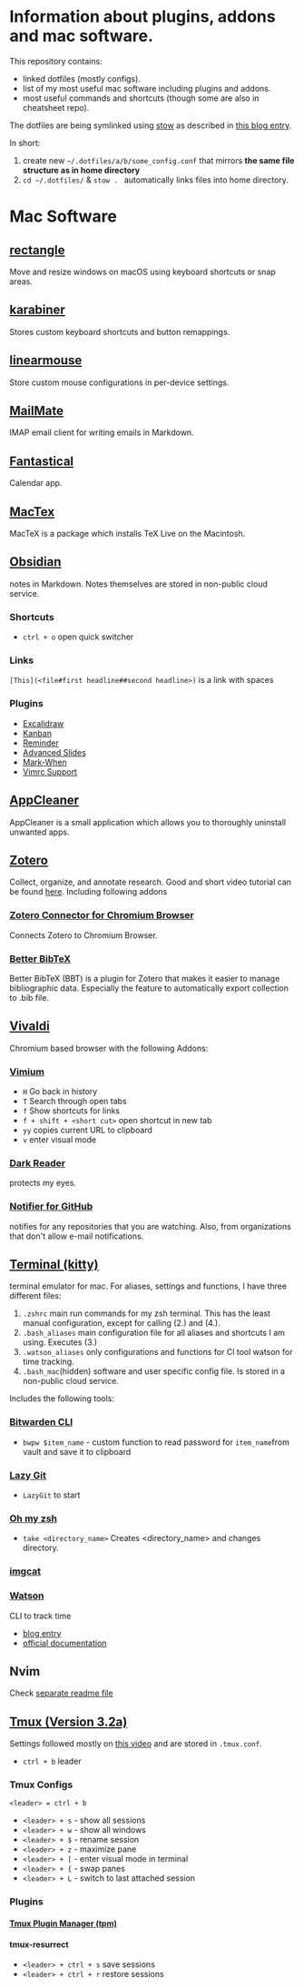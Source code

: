# Information about plugins, addons and mac software.

This repository contains:
- linked dotfiles (mostly configs).
- list of my most useful mac software including plugins and addons.
- most useful commands and shortcuts (though some are also in cheatsheet repo).

The dotfiles are being symlinked using [stow](https://www.gnu.org/software/stow/manual/stow.html) 
as described in [this blog entry](https://tamerlan.dev/how-i-manage-my-dotfiles-using-gnu-stow/).

In short:
1. create new `~/.dotfiles/a/b/some_config.conf` that mirrors **the same file structure as in home directory**
2. `cd ~/.dotfiles/` & `stow . `
automatically links files into home directory.


# Mac Software

## [rectangle](https://rectangleapp.com)
Move and resize windows on macOS using keyboard shortcuts or snap areas.

## [karabiner](https://karabiner-elements.pqrs.org/)
Stores custom keyboard shortcuts and button remappings.

## [linearmouse](https://linearmouse.app/)
Store custom mouse configurations in per-device settings.

## [MailMate](https://freron.com)
IMAP email client for writing emails in Markdown.

## [Fantastical](https://flexibits.com/fantastical)
Calendar app.

## [MacTex](https://www.tug.org/mactex/)
MacTeX is a package which installs TeX Live on the Macintosh.

## [Obsidian](https://obsidian.md/)
notes in Markdown. Notes themselves are stored in non-public cloud service.

### Shortcuts
- `ctrl + o` open quick switcher

### Links
`[This](<file#first headline##second headline>)` is a link with spaces

### Plugins
- [Excalidraw](https://github.com/zsviczian/obsidian-excalidraw-plugin)
- [Kanban](https://github.com/mgmeyers/obsidian-kanban)
- [Reminder](https://github.com/uphy/obsidian-reminder)
- [Advanced Slides](https://github.com/MSzturc/obsidian-advanced-slides)
- [Mark-When](https://github.com/mark-when/obsidian-plugin/tree/main)
- [Vimrc Support](https://github.com/esm7/obsidian-vimrc-support)

## [AppCleaner](https://freemacsoft.net/appcleaner/)
AppCleaner is a small application which allows you to thoroughly uninstall unwanted apps.

## [Zotero](https://www.zotero.org)
Collect, organize, and annotate research. Good and short video tutorial can be found 
[here](https://www.youtube.com/watch?v=JG7Uq_JFDzE). Including following addons

### [Zotero Connector for Chromium Browser](https://chromewebstore.google.com/detail/zotero-connector/ekhagklcjbdpajgpjgmbionohlpdbjgc?hl=en)
Connects Zotero to Chromium Browser.

### [Better BibTeX](https://retorque.re/zotero-better-bibtex/)
Better BibTeX (BBT) is a plugin for Zotero that makes it easier to manage bibliographic data.
Especially the feature to automatically export collection to .bib file.

## [Vivaldi](https://vivaldi.com/)
Chromium based browser with the following Addons:

### [Vimium](https://github.com/philc/vimium)  
- `H` Go back in history
- `T` Search through open tabs
- `f` Show shortcuts for links
- `f + shift + <short cut>` open shortcut in new tab
- `yy` copies current URL to clipboard
- `v` enter visual mode

### [Dark Reader](https://darkreader.org/)
protects my eyes.

### [Notifier for GitHub](https://github.com/sindresorhus/notifier-for-github)
notifies for any repositories that you are watching. Also, from organizations that don't allow e-mail notifications.

## [Terminal (kitty)](https://sw.kovidgoyal.net/kitty/)
terminal emulator for mac.
For aliases, settings and functions, I have three different files:
1. `.zshrc` main run commands for my zsh terminal. This has the least manual configuration, except for calling (2.) and (4.).
2. `.bash_aliases` main configuration file for all aliases and shortcuts I am using. Executes (3.)
3. `.watson_aliases` only configurations and functions for Cl tool watson for time tracking.
3. `.bash_mac`(hidden) software and user specific config file. Is stored in a non-public cloud service.

Includes the following tools:

### [Bitwarden CLI](https://bitwarden.com/help/cli/)
- `bwpw $item_name` - custom function to read password for `item_name`from vault and save it to clipboard

### [Lazy Git](https://github.com/jesseduffield/lazygit)  
- `LazyGit` to start

### [Oh my zsh](https://ohmyz.sh)  
- `take <directory_name>` Creates <directory_name> and changes directory.

### [imgcat](https://apple.stackexchange.com/questions/256322/how-to-install-imgcat-on-iterm2)  

### [Watson](https://github.com/TailorDev/Watson)  
CLI to track time
- [blog entry](https://elijahmanor.com/blog/watson-tmux)
- [official documentation](https://tailordev.github.io/Watson/user-guide/commands/)

## Nvim
Check [separate readme file](.config/nvim/readme.md)

## [Tmux (Version 3.2a)](https://github.com/tmux/tmux/wiki)  
Settings followed mostly on [this video](https://www.youtube.com/watch?v=U-omALWIBos) and 
are stored in `.tmux.conf`.
- `ctrl + b` leader

### Tmux Configs
`<leader> = ctrl + b`

- `<leader> + s` - show all sessions
- `<leader> + w` - show all windows
- `<leader> + $` - rename session
- `<leader> + z` - maximize pane
- `<leader> + [` - enter visual mode in terminal
- `<leader> + {` - swap panes
- `<leader> + L` - switch to last attached session

### Plugins
#### [Tmux Plugin Manager (tpm)](https://github.com/tmux-plugins/tpm)
#### tmux-resurrect
- `<leader> + ctrl + s` save sessions
- `<leader> + ctrl + r` restore sessions
